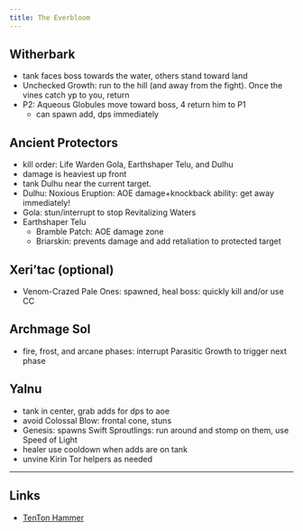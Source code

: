 ```yaml
---
title: The Everbloom
---
```


## Witherbark
* tank faces boss towards the water, others stand toward land
* Unchecked Growth: run to the hill (and away from the fight). Once the vines catch yp to you, return
* P2: Aqueous Globules move toward boss, 4 return him to P1
    * can spawn add, dps immediately

## Ancient Protectors
* kill order: Life Warden Gola, Earthshaper Telu, and Dulhu
* damage is heaviest up front
* tank Dulhu near the current target.
* Dulhu: Noxious Eruption: AOE damage+knockback ability: get away immediately!
* Gola: stun/interrupt to stop Revitalizing Waters
* Earthshaper Telu
    * Bramble Patch: AOE damage zone
    * Briarskin: prevents damage and add retaliation to protected target

## Xeri’tac (optional)
* Venom-Crazed Pale Ones: spawned, heal boss: quickly kill and/or use CC

## Archmage Sol
* fire, frost, and arcane phases: interrupt Parasitic Growth to trigger next phase

## Yalnu
* tank in center, grab adds for dps to aoe
* avoid Colossal Blow: frontal cone, stuns
* Genesis: spawns Swift Sproutlings: run around and stomp on them, use Speed of Light
* healer use cooldown when adds are on tank
* unvine Kirin Tor helpers as needed

----

## Links
* [TenTon Hammer](http://www.tentonhammer.com/guides/world-warcraft/warlords-draenor-everbloom-guide)
